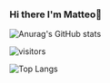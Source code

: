 ### Hi there I'm Matteo👋

<!--
**matteodalgrande/matteodalgrande** is a ✨ _special_ ✨ repository because its `README.md` (this file) appears on your GitHub profile.

Here are some ideas to get you started:

- 🔭 I’m currently working on ...
- 🌱 I’m currently learning ...
- 👯 I’m looking to collaborate on ...
- 🤔 I’m looking for help with ...
- 💬 Ask me about ...
- 📫 How to reach me: ...
- 😄 Pronouns: ...
- ⚡ Fun fact: ...
-->
![Anurag's GitHub stats](https://github-readme-stats.vercel.app/api?username=matteodalgrande)

![visitors](https://shields-io-visitor-counter.herokuapp.com/badge?page=matteodalgrande&label=Visitors&labelColor=000000&logo=GitHub&logoColor=FFFFFF&color=1D70B8&style=for-the-badge)

![Top Langs](https://github-readme-stats.vercel.app/api/top-langs/?username=francevarotz98&theme=gotham)
